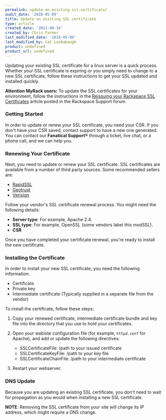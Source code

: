 ```yaml
---
permalink: update-an-existing-ssl-certificate/
audit_date: '2018-05-09'
title: Update an existing SSL certificate
type: article
created_date: '2011-08-16'
created_by: Chris Farmer
last_modified_date: '2018-05-09'
last_modified_by: Cat Lookabaugh
product: undefined
product_url: undefined
---
```


Updating your existing SSL certificate for a linux server is a quick process.
Whether your SSL certificate is expiring or you simply need to
change to a new SSL certificate, follow these instructions to
get your SSL updated and installed quickly.

**Attention MyRack users:** To update the SSL certificates for your
environment, follow the instructions in the [Reissuing your Rackspace SSL Certificates](https://community.rackspace.com/products/f/43/t/4478)
article posted in the Rackspace Support forum.

### Getting Started

In order to update or renew your SSL certificate, you need your
CSR. If you don't have your CSR saved, contact support to have a
new one generated. You can contact our **Fanatical Support**&reg; through a
ticket, live chat, or a phone call, and we can help you.

### Renewing Your Certificate

Next, you need to update or renew your SSL certificate. SSL
certificates are available from a number of third party sources. Some
recommended sellers are:

-  [RapidSSL](http://www.rapidssl.com)
-  [Geotrust](http://www.geotrust.com)
-  [Verisign](http://www.verisign.com)

Follow your vendor's SSL certificate renewal process. You might
need the following details:

-   **Server type**: For example, Apache 2.4.
-   **SSL type**: For example, OpenSSL (some vendors label this modSSL).
-   **CSR**

Once you have completed your certificate renewal, you're ready to install the new certificate.

### Installing the Certificate

In order to install your new SSL certificate, you need the following information:

-  Certificate
-  Private key
-  Intermediate certificate (Typically supplied in a separate file from the vendor)

To install the certificate, follow these steps:

1. Copy your renewed certificate, intermediate certificate bundle and key file into the directory 
   that you use to hold your certificates.

2. Open your webiste configuration file (for example, `httpd.conf` for Apache), and add or update the 
   following directives:

   - SSLCertificateFile: /path to your issued certificate
   - SSLCertificateKeyFile: /path to your key file
   - SSLCertificateChainFile: /path to your intermediate certificate
   
3. Restart your webserver.

### DNS Update

Because you are updating an existing SSL certificate, you don't need
to wait for propagation as you would when installing a new SSL certificate.

**NOTE**: Removing the SSL certificate from your site will change its IP address, which might require a DNS change.

